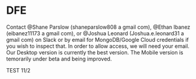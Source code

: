 # DFE
Contact @Shane Parslow (shaneparslow808 a gmail com), @Ethan Ibanez (eibanez11173 a gmail com), or @Joshua Leonard (Joshua.e.leonard31 a gmail com) on Slack or by email for MongoDB/Google Cloud credentials if you wish to inspect that. In order to allow access, we will need your email. Our Desktop version is currently the best version. The Mobile version is temorarily under beta and being improved.

TEST 11/2
